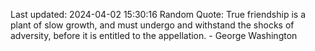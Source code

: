 Last updated: 2024-04-02 15:30:16
Random Quote: True friendship is a plant of slow growth, and must undergo and withstand the shocks of adversity, before it is entitled to the appellation. - George Washington